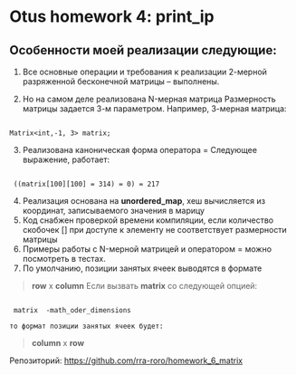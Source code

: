# Otus homework 4: print_ip 
## Особенности моей реализации следующие:
1.	Все основные операции и требования к реализации 2-мерной разряженной бесконечной матрицы – выполнены.

2.	Но на самом деле реализована N-мерная матрица
    Размерность матрицы задается 3-м параметром. Например, 3-мерная матрица:
~~~{.cpp}

Matrix<int,-1, 3> matrix;

~~~
3.	Реализована каноническая форма оператора =
    Следующее выражение, работает:
~~~{.cpp}

 ((matrix[100][100] = 314) = 0) = 217

~~~
4.	Реализация основана на **unordered_map**, хеш вычисляется из координат, записываемого значения в марицу
5.	Код снабжен проверкой времени компиляции, если количество скобочек [] при доступе к элементу не соответствует размерности матрицы
6.  Примеры работы с N-мерной матрицей и оператором = можно посмотреть в тестах.
7.  По умолчанию, позиции занятых ячеек выводятся в формате       >  **row** х **column**    Если вызвать **matrix** со следующей опцией:~~~{.sh}

 matrix  -math_oder_dimensions

~~~    то формат позиции занятых ячеек будет:>  **column** х **row**

Репозиторий: https://github.com/rra-roro/homework_6_matrix
